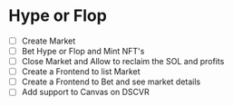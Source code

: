 # Hype or Flop

- [ ] Create Market
- [ ] Bet Hype or Flop and Mint NFT's
- [ ] Close Market and Allow to reclaim the SOL and profits
- [ ] Create a Frontend to list Market
- [ ] Create a Frontend to Bet and see market details
- [ ] Add support to Canvas on DSCVR
